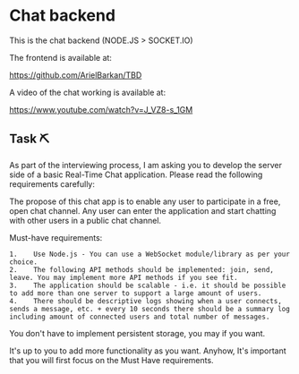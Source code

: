 # Chat backend

This is the chat backend (NODE.JS > SOCKET.IO)

The frontend is available at:

https://github.com/ArielBarkan/TBD

A video of the chat working is available at:

https://www.youtube.com/watch?v=J_VZ8-s_1GM

## Task ⛏️

As part of the interviewing process, I am asking you to develop the server side of a basic Real-Time Chat application.
Please read the following requirements carefully:

The propose of this chat app is to enable any user to participate in a free, open chat channel.
Any user can enter the application and start chatting with other users in a public chat channel.

Must-have requirements:

    1.    Use Node.js - You can use a WebSocket module/library as per your choice.
    2.    The following API methods should be implemented: join, send, leave. You may implement more API methods if you see fit.
    3.    The application should be scalable - i.e. it should be possible to add more than one server to support a large amount of users.
    4.    There should be descriptive logs showing when a user connects, sends a message, etc. + every 10 seconds there should be a summary log including amount of connected users and total number of messages.

You don't have to implement persistent storage, you may if you want.

It's up to you to add more functionality as you want.
Anyhow, It's important that you will first focus on the Must Have requirements.
